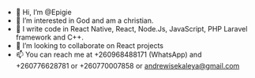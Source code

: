 - 👋 Hi, I’m @Epigie
- 👀 I’m interested in God and am a christian.
- 🌱 I write code in React Native, React, Node.Js, JavaScript, PHP Laravel framework and C++.
- 💞️ I’m looking to collaborate on React projects
- 📫 You can reach me at +260968488171 (WhatsApp) and +260776628781 or +260770007858 or andrewisekaleya@gmail.com

<!---
Epigie/Epigie is a ✨ special ✨ repository because its `README.md` (this file) appears on your GitHub profile.
You can click the Preview link to take a look at your changes.
--->
